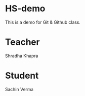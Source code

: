 # HS-demo
This is  a  demo for Git &amp; Github class.

# Teacher 
Shradha Khapra

# Student 
Sachin Verma